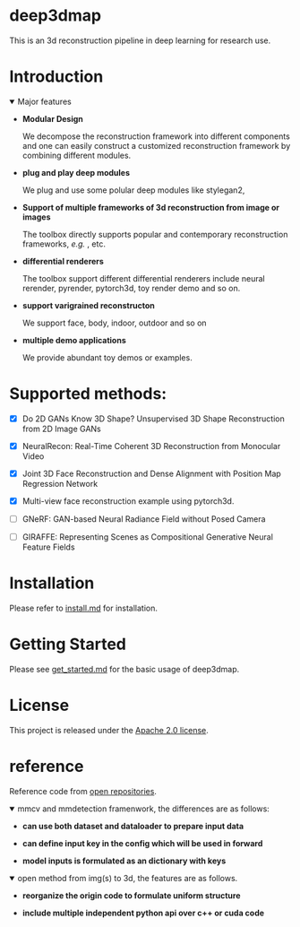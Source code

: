 
# deep3dmap
This is an 3d reconstruction pipeline in deep learning for research use.

# Introduction

<details open>
<summary>Major features</summary>

- **Modular Design**

  We decompose the reconstruction framework into different components and one can easily construct a customized reconstruction framework by combining different modules.

- **plug and play deep modules**
  
  We plug and use some polular deep modules like stylegan2, 

- **Support of multiple frameworks of 3d reconstruction from image or images**

  The toolbox directly supports popular and contemporary reconstruction frameworks, *e.g.* , etc.

- **differential renderers**

  The toolbox support different differential renderers include neural rerender, pyrender, pytorch3d, toy render demo and so on.

- **support varigrained reconstructon**
  
  We support face, body, indoor, outdoor and so on
  
- **multiple demo applications**
  
  We provide abundant toy demos or examples. 

</details>

# Supported methods:


- [x] Do 2D GANs Know 3D Shape? Unsupervised 3D Shape Reconstruction from 2D Image GANs
- [x] NeuralRecon: Real-Time Coherent 3D Reconstruction from Monocular Video
- [x] Joint 3D Face Reconstruction and Dense Alignment with Position Map Regression Network
- [x] Multi-view face reconstruction example using pytorch3d.
- [ ] GNeRF: GAN-based Neural Radiance Field without Posed Camera
- [ ] GIRAFFE: Representing Scenes as Compositional Generative Neural Feature Fields



# Installation

Please refer to [install.md](docs/install.md) for installation.

# Getting Started

Please see [get_started.md](docs/get_started.md) for the basic usage of deep3dmap.


# License

This project is released under the [Apache 2.0 license](LICENSE).

# reference

Reference code from [open repositories](docs/code_ref.md).

<details open>
<summary>mmcv and mmdetection framenwork, the differences are as follows: </summary>

- **can use both dataset and dataloader to prepare input data**
  
- **can define input key in the config which will be used in forward**
  
- **model inputs is formulated as an dictionary with keys**

</details>

<details open>
<summary>open method from img(s) to 3d, the features are as follows.</summary>

- **reorganize the origin code to formulate uniform structure**
  
- **include multiple independent python api over c++ or cuda code**

</details>
